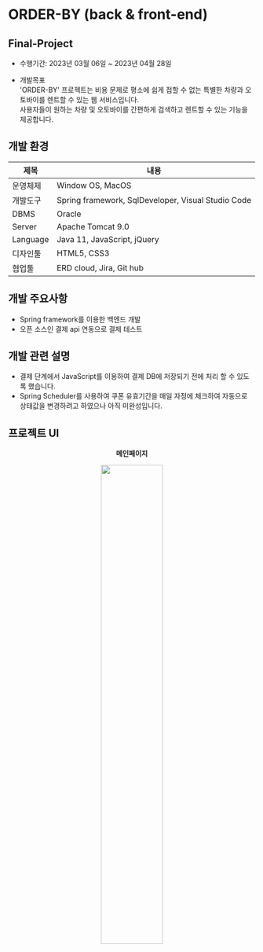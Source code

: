 # ORDER-BY (back & front-end)
## Final-Project

* 수행기간: 2023년 03월 06일 ~ 2023년 04월 28일

* 개발목표 <br> 'ORDER-BY' 프로젝트는 비용 문제로 평소에 쉽게 접할 수 없는 특별한 차량과 오토바이를 렌트할 수 있는 웹 서비스입니다. <br> 사용자들이 원하는 차량 및 오토바이를 간편하게 검색하고 렌트할 수 있는 기능을 제공합니다.


  
## 개발 환경

  |제목|내용|
  |-----|----|
  |운영체제|Window OS, MacOS|
  |개발도구|Spring framework, SqlDeveloper, Visual Studio Code|
  |DBMS|Oracle|
  |Server|Apache Tomcat 9.0|
  |Language|Java 11, JavaScript, jQuery|
  |디자인툴|HTML5, CSS3|
  |협업툴|ERD cloud, Jira, Git hub|
  


## 개발 주요사항

* Spring framework를 이용한 백엔드 개발
* 오픈 소스인 결제 api 연동으로 결제 테스트


## 개발 관련 설명

* 결제 단계에서 JavaScript를 이용하여 결제 DB에 저장되기 전에 처리 할 수 있도록 했습니다.
* Spring Scheduler를 사용하여 쿠폰 유효기간을 매일 자정에 체크하여 자동으로 상태값을 변경하려고 하였으나 아직 미완성입니다.


## 프로젝트 UI


<div align="center">
  
  <p><strong> 메인페이지 </strong></p>
  
  <img src="https://user-images.githubusercontent.com/118333635/236735637-7a40a1c7-f486-4e96-b6d4-45d81d7d5385.png"  width="50%" height="50%"> 
</div> 
